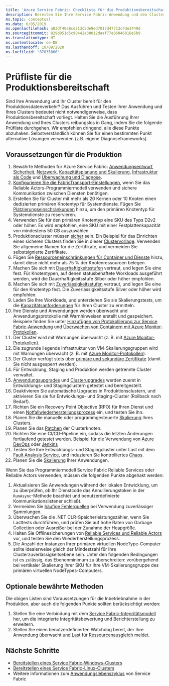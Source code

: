 ```yaml
---
title: 'Azure Service Fabric: Checkliste für die Produktionsbereitschaft'
description: Bereiten Sie Ihre Service Fabric-Anwendung und den Cluster anhand der folgenden bewährten Methoden auf die Produktion vor.
ms.topic: conceptual
ms.date: 6/05/2019
ms.openlocfilehash: a03df40a8ce213c5de9ed7017d47713c4de3449d
ms.sourcegitcommit: 829d951d5c90442a38012daaf77e86046018e5b9
ms.translationtype: HT
ms.contentlocale: de-DE
ms.lasthandoff: 10/09/2020
ms.locfileid: "87835866"
---
```

# <a name="production-readiness-checklist"></a>Prüfliste für die Produktionsbereitschaft

Sind Ihre Anwendung und Ihr Cluster bereit für den Produktionsdatenverkehr? Das Ausführen und Testen Ihrer Anwendung und Ihres Clusters bedeutet nicht notwendigerweise, dass Produktionsbereitschaft vorliegt. Halten Sie die Ausführung Ihrer Anwendung und Ihres Clusters reibungslos in Gang, indem Sie die folgende Prüfliste durchgehen. Wir empfehlen dringend, alle diese Punkte abzuhaken. Selbstverständlich können Sie für einen bestimmten Punkt alternative Lösungen verwenden (z.B. eigene Diagnoseframeworks).


## <a name="prerequisites-for-production"></a>Voraussetzungen für die Produktion
1. Bewährte Methoden für Azure Service Fabric: [Anwendungsentwurf](./service-fabric-best-practices-applications.md), [Sicherheit](./service-fabric-best-practices-security.md), [Netzwerk](./service-fabric-best-practices-networking.md), [Kapazitätsplanung und Skalierung](./service-fabric-best-practices-capacity-scaling.md), [Infrastruktur als Code](./service-fabric-best-practices-infrastructure-as-code.md) und [Überwachung und Diagnose](./service-fabric-best-practices-monitoring.md). 
1. [Konfigurieren Sie die FabricTransport-Einstellungen](./service-fabric-reliable-actors-fabrictransportsettings.md), wenn Sie das Reliable Actors-Programmiermodell verwenden und sichere Kommunikation zwischen Diensten benötigen.
1. Erstellen Sie für Cluster mit mehr als 20 Kernen oder 10 Knoten einen dedizierten primären Knotentyp für Systemdienste. Fügen Sie [Platzierungseinschränkungen](service-fabric-cluster-resource-manager-advanced-placement-rules-placement-policies.md) hinzu, um den primären Knotentyp für Systemdienste zu reservieren.
1. Verwenden Sie für den primären Knotentyp eine SKU des Typs D2v2 oder höher. Es wird empfohlen, eine SKU mit einer Festplattenkapazität von mindestens 50 GB auszuwählen.
1. Produktionscluster müssen [sicher](service-fabric-cluster-security.md) sein. Ein Beispiel für das Einrichten eines sicheren Clusters finden Sie in dieser [Clustervorlage](https://github.com/Azure-Samples/service-fabric-cluster-templates/tree/master/7-VM-Windows-3-NodeTypes-Secure-NSG). Verwenden Sie allgemeine Namen für die Zertifikate, und vermeiden Sie selbstsignierte Zertifikate.
1. Fügen Sie [Ressourceneinschränkungen für Container und Dienste](service-fabric-resource-governance.md) hinzu, damit diese nicht mehr als 75 % der Knotenressourcen belegen. 
1. Machen Sie sich mit [Dauerhaftigkeitsstufen](service-fabric-cluster-capacity.md#durability-characteristics-of-the-cluster) vertraut, und legen Sie eine fest. Für Knotentypen, auf denen statusbehaftete Workloads ausgeführt werden, wird die Dauerhaftigkeitsstufe Silber oder höher empfohlen.
1. Machen Sie sich mit [Zuverlässigkeitsstufen](service-fabric-cluster-capacity.md#reliability-characteristics-of-the-cluster) vertraut, und legen Sie eine für den Knotentyp fest. Die Zuverlässigkeitsstufe Silver oder höher wird empfohlen.
1. Laden Sie Ihre Workloads, und unterziehen Sie sie Skalierungstests, um die [Kapazitätsanforderungen](service-fabric-cluster-capacity.md) für Ihren Cluster zu ermitteln. 
1. Ihre Dienste und Anwendungen werden überwacht und Anwendungsprotokolle mit Warnhinweisen erstellt und gespeichert. Beispiele finden Sie unter [Hinzufügen von Protokollierung zur Service Fabric-Anwendung](service-fabric-how-to-diagnostics-log.md) und [Überwachen von Containern mit Azure Monitor-Protokollen](service-fabric-diagnostics-oms-containers.md).
1. Der Cluster wird mit Warnungen überwacht (z. B. mit [Azure Monitor-Protokollen](service-fabric-diagnostics-event-analysis-oms.md)). 
1. Die zugrunde liegende Infrastruktur von VM-Skalierungsgruppen wird mit Warnungen überwacht (z. B. mit [Azure Monitor-Protokollen](service-fabric-diagnostics-oms-agent.md)).
1. Der Cluster verfügt stets über [primäre und sekundäre Zertifikate](service-fabric-cluster-security-update-certs-azure.md) (damit Sie nicht ausgesperrt werden).
1. Für Entwicklung, Staging und Produktion werden getrennte Cluster verwaltet. 
1. [Anwendungsupgrades](service-fabric-application-upgrade.md) und [Clusterupgrades](service-fabric-tutorial-upgrade-cluster.md) werden zuerst in Entwicklungs- und Stagingclustern getestet und bereitgestellt. 
1. Deaktivieren Sie automatische Upgrades in Produktionsclustern, und aktivieren Sie sie für Entwicklungs- und Staging-Cluster (Rollback nach Bedarf). 
1. Richten Sie ein Recovery Point Objective (RPO) für Ihren Dienst und einen [Notfallwiederherstellungsprozess](service-fabric-disaster-recovery.md) ein, und testen Sie ihn.
1. Planen Sie die manuelle oder programmgesteuerte [Skalierung](service-fabric-cluster-scaling.md) Ihres Clusters.
1. Planen Sie das [Patchen](service-fabric-patch-orchestration-application.md) der Clusterknoten. 
1. Richten Sie eine CI/CD-Pipeline ein, sodass die letzten Änderungen fortlaufend getestet werden. Beispiel für die Verwendung von [Azure DevOps](service-fabric-tutorial-deploy-app-with-cicd-vsts.md) oder [Jenkins](/azure/developer/jenkins/deploy-to-service-fabric-cluster)
1. Testen Sie Ihre Entwicklungs- und Stagingcluster unter Last mit dem [Fault Analysis Service](service-fabric-testability-overview.md), und induzieren Sie kontrolliertes [Chaos](service-fabric-controlled-chaos.md). 
1. Planen Sie die [Skalierung](service-fabric-concepts-scalability.md) Ihrer Anwendungen. 


Wenn Sie das Programmiermodell Service Fabric Reliable Services oder Reliable Actors verwenden, müssen die folgenden Punkte abgehakt werden:
1. Aktualisieren Sie Anwendungen während der lokalen Entwicklung, um zu überprüfen, ob Ihr Dienstcode das Annullierungstoken in der `RunAsync`-Methode beachtet und benutzerdefinierte Kommunikationslistener schließt.
1. Vermeiden Sie [häufige Fehlerquellen](service-fabric-work-with-reliable-collections.md) bei Verwendung zuverlässiger Sammlungen.
1. Überwachen Sie die .NET CLR-Speicherleistungszähler, wenn Sie Lasttests durchführen, und prüfen Sie auf hohe Raten von Garbage Collection oder Ausreißer bei der Zunahme der Heapgröße.
1. Halten Sie Offlinesicherungen von [Reliable Services und Reliable Actors](service-fabric-reliable-services-backup-restore.md) vor, und testen Sie den Wiederherstellungsprozess.
1. Die Anzahl der Instanzen Ihrer primären virtuellen NodeType-Computer sollte idealerweise gleich der Mindestzahl für Ihre Clusterzuverlässigkeitsebene sein. Unter den folgenden Bedingungen ist es zulässig, das Ebenenminimum zu überschreiten: vorübergehend bei vertikaler Skalierung Ihrer SKU für Ihre VM-Skalierungsgruppe des primären virtuellen NodeTypes-Computers.

## <a name="optional-best-practices"></a>Optionale bewährte Methoden

Die obigen Listen sind Voraussetzungen für die Inbetriebnahme in der Produktion, aber auch die folgenden Punkte sollten berücksichtigt werden:
1. Stellen Sie eine Verbindung mit dem [Service Fabric-Integritätsmodell](service-fabric-health-introduction.md) her, um die integrierte Integritätsbewertung und Berichterstellung zu erweitern.
1. Stellen Sie einen benutzerdefinierten Watchdog bereit, der Ihre Anwendung überwacht und [Last](service-fabric-cluster-resource-manager-metrics.md) für [Ressourcenausgleich](service-fabric-cluster-resource-manager-balancing.md) meldet. 


## <a name="next-steps"></a>Nächste Schritte
* [Bereitstellen eines Service Fabric-Windows-Clusters](service-fabric-tutorial-create-vnet-and-windows-cluster.md)
* [Bereitstellen eines Service Fabric-Linux-Clusters](service-fabric-tutorial-create-vnet-and-linux-cluster.md)
* Weitere Informationen zum [Anwendungslebenszyklus](service-fabric-application-lifecycle.md) von Service Fabric